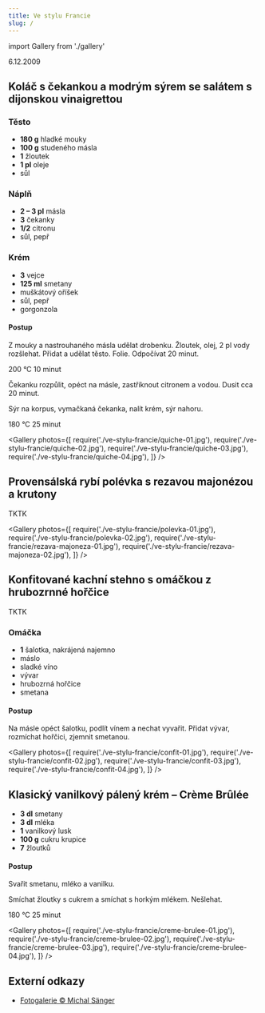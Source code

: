 ```yaml
---
title: Ve stylu Francie
slug: /
---
```


import Gallery from './gallery'

6.12.2009

## Koláč s čekankou a modrým sýrem se salátem s dijonskou vinaigrettou

### Těsto

- **180 g** hladké mouky
- **100 g** studeného másla
- **1** žloutek
- **1 pl** oleje
- sůl

### Náplň

- **2 &ndash; 3 pl** másla
- **3** čekanky
- **1/2** citronu
- sůl, pepř

### Krém

- **3** vejce
- **125 ml** smetany
- muškátový oříšek
- sůl, pepř
- gorgonzola

#### Postup

Z mouky a nastrouhaného másla udělat drobenku. Žloutek, olej, 2 pl vody rozšlehat. Přidat a udělat těsto. Folie. Odpočívat 20 minut.

200 °C 10 minut

Čekanku rozpůlit, opéct na másle, zastříknout citronem a vodou. Dusit cca 20 minut.

Sýr na korpus, vymačkaná čekanka, nalít krém, sýr nahoru.

180 °C 25 minut

<Gallery photos={[
require('./ve-stylu-francie/quiche-01.jpg'),
require('./ve-stylu-francie/quiche-02.jpg'),
require('./ve-stylu-francie/quiche-03.jpg'),
require('./ve-stylu-francie/quiche-04.jpg'),
]}
/>

## Provensálská rybí polévka s rezavou majonézou a krutony

TKTK

<Gallery photos={[
require('./ve-stylu-francie/polevka-01.jpg'),
require('./ve-stylu-francie/polevka-02.jpg'),
require('./ve-stylu-francie/rezava-majoneza-01.jpg'),
require('./ve-stylu-francie/rezava-majoneza-02.jpg'),
]}
/>

## Konfitované kachní stehno s omáčkou z hrubozrnné hořčice

TKTK

### Omáčka

- **1** šalotka, nakrájená najemno
- máslo
- sladké víno
- vývar
- hrubozrná hořčice
- smetana

#### Postup

Na másle opéct šalotku, podlít vínem a nechat vyvařit. Přidat vývar, rozmíchat hořčici, zjemnit smetanou.

<Gallery photos={[
require('./ve-stylu-francie/confit-01.jpg'),
require('./ve-stylu-francie/confit-02.jpg'),
require('./ve-stylu-francie/confit-03.jpg'),
require('./ve-stylu-francie/confit-04.jpg'),
]}
/>

## Klasický vanilkový pálený krém &ndash; Crème Brûlée

- **3 dl** smetany
- **3 dl** mléka
- **1** vanilkový lusk
- **100 g** cukru krupice
- **7** žloutků

#### Postup

Svařit smetanu, mléko a vanilku.

Smíchat žloutky s cukrem a smíchat s horkým mlékem. Nešlehat.

180 °C 25 minut

<Gallery photos={[
require('./ve-stylu-francie/creme-brulee-01.jpg'),
require('./ve-stylu-francie/creme-brulee-02.jpg'),
require('./ve-stylu-francie/creme-brulee-03.jpg'),
require('./ve-stylu-francie/creme-brulee-04.jpg'),
]}
/>

## Externí odkazy

- [Fotogalerie &copy; Michal Sänger](https://flickr.com/photos/lokon/albums/72157623283969938/)
